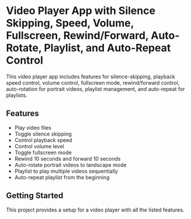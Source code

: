 # Video Player App with Silence Skipping, Speed, Volume, Fullscreen, Rewind/Forward, Auto-Rotate, Playlist, and Auto-Repeat Control

This video player app includes features for silence-skipping, playback speed control, volume control, fullscreen mode, rewind/forward control, auto-rotation for portrait videos, playlist management, and auto-repeat for playlists.

## Features
- Play video files
- Toggle silence skipping
- Control playback speed
- Control volume level
- Toggle fullscreen mode
- Rewind 10 seconds and forward 10 seconds
- Auto-rotate portrait videos to landscape mode
- Playlist to play multiple videos sequentially
- Auto-repeat playlist from the beginning

## Getting Started
This project provides a setup for a video player with all the listed features.
